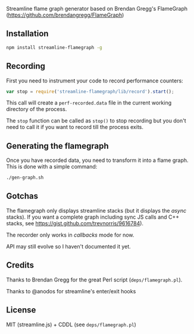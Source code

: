 Streamline flame graph generator based on Brendan Gregg's FlameGraph (https://github.com/brendangregg/FlameGraph)

## Installation

``` sh
npm install streamline-flamegraph -g
```

## Recording

First you need to instrument your code to record performance counters:

``` javascript
var stop = require('streamline-flamegraph/lib/record').start();
```

This call will create a `perf-recorded.data` file in the current working directory of the process.

The `stop` function can be called as `stop()` to stop recording but you don't need to call it if you want to record till the process exits.

## Generating the flamegraph

Once you have recorded data, you need to transform it into a flame graph. This is done with a simple command:

```sh
./gen-graph.sh
```

## Gotchas

The flamegraph only displays streamline stacks (but it displays the _async_ stacks). If you want a complete graph including sync JS calls and C++ stacks, see https://gist.github.com/trevnorris/9616784).

The recorder only works in _callbacks_ mode for now.

API may still evolve so I haven't documented it yet.


## Credits

Thanks to Brendan Gregg for the great Perl script (`deps/flamegraph.pl`).

Thanks to @anodos for streamline's enter/exit hooks

## License

MIT (streamline.js) + CDDL (see `deps/flamegraph.pl`)
